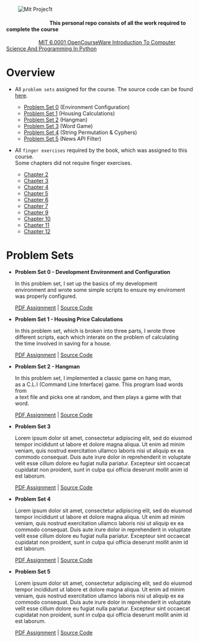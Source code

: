 &nbsp;&nbsp;&nbsp;&nbsp;&nbsp;&nbsp;&nbsp; ![Mit Projec1t](https://github.com/ezratweaver/MIT-6.0001-Introduction-To-Computer-Science-And-Programming-In-Python/assets/101545981/36c78775-2b63-4543-af6e-33858f4b0455)


  


#### &nbsp;&nbsp;&nbsp;&nbsp; &nbsp;&nbsp;&nbsp;&nbsp; &nbsp;&nbsp;&nbsp;&nbsp; &nbsp;&nbsp;&nbsp;&nbsp; &nbsp;&nbsp;&nbsp;&nbsp; &nbsp;&nbsp;&nbsp;&nbsp; &nbsp;&nbsp;&nbsp;&nbsp;   **This personal repo consists of all the work required to complete the course**
 &nbsp;&nbsp;&nbsp;&nbsp; &nbsp;&nbsp;&nbsp;&nbsp; &nbsp;&nbsp;&nbsp;&nbsp; &nbsp;&nbsp;&nbsp;&nbsp;   &nbsp; [MIT 6.0001 OpenCourseWare Introduction To Computer Science And Programming In Python](https://ocw.mit.edu/courses/6-0001-introduction-to-computer-science-and-programming-in-python-fall-2016/ "MIT 6.0001 OpenCourseWare Introduction To Computer Science And Programming In Python")
  
Overview
===========

- All `problem sets` assigned for the course. The source code can be found [here]().
  
  - [Problem Set 0](#ps0) (Environment Configuration)
  - [Problem Set 1](#ps1) (Housing Calculations)
  - [Problem Set 2](#ps2) (Hangman)
  - [Problem Set 3](#ps3) (Word Game)
  - [Problem Set 4](#ps4) (String Permutation & Cyphers)
  - [Problem Set 5](#ps5) (News API Filter)

- All `finger exercises` required by the book, which was assigned to this course. <br>
  Some chapters did not require finger exercises.  

  - [Chapter 2](https://github.com/ezratweaver/MIT-6.0001-Introduction-To-Computer-Science-And-Programming-In-Python/tree/0f5fed3c3dbb73808ddcec81c0b2cf20456e0efa/finger-exercises/Chapter%202)
  - [Chapter 3](https://github.com/ezratweaver/MIT-6.0001-Introduction-To-Computer-Science-And-Programming-In-Python/tree/0f5fed3c3dbb73808ddcec81c0b2cf20456e0efa/finger-exercises/Chapter%203)
  - [Chapter 4](https://github.com/ezratweaver/MIT-6.0001-Introduction-To-Computer-Science-And-Programming-In-Python/tree/0f5fed3c3dbb73808ddcec81c0b2cf20456e0efa/finger-exercises/Chapter%204)
  - [Chapter 5](https://github.com/ezratweaver/MIT-6.0001-Introduction-To-Computer-Science-And-Programming-In-Python/tree/0f5fed3c3dbb73808ddcec81c0b2cf20456e0efa/finger-exercises/Chapter%205)
  - [Chapter 6](https://github.com/ezratweaver/MIT-6.0001-Introduction-To-Computer-Science-And-Programming-In-Python/tree/0f5fed3c3dbb73808ddcec81c0b2cf20456e0efa/finger-exercises/Chapter%206)
  - [Chapter 7](https://github.com/ezratweaver/MIT-6.0001-Introduction-To-Computer-Science-And-Programming-In-Python/tree/0f5fed3c3dbb73808ddcec81c0b2cf20456e0efa/finger-exercises/Chapter%207)
  - [Chapter 9](https://github.com/ezratweaver/MIT-6.0001-Introduction-To-Computer-Science-And-Programming-In-Python/tree/0f5fed3c3dbb73808ddcec81c0b2cf20456e0efa/finger-exercises/Chapter%209)
  - [Chapter 10](https://github.com/ezratweaver/MIT-6.0001-Introduction-To-Computer-Science-And-Programming-In-Python/tree/0f5fed3c3dbb73808ddcec81c0b2cf20456e0efa/finger-exercises/Chapter%2010)
  - [Chapter 11](https://github.com/ezratweaver/MIT-6.0001-Introduction-To-Computer-Science-And-Programming-In-Python/tree/0f5fed3c3dbb73808ddcec81c0b2cf20456e0efa/finger-exercises/Chapter%2011)
  - [Chapter 12](https://github.com/ezratweaver/MIT-6.0001-Introduction-To-Computer-Science-And-Programming-In-Python/tree/0f5fed3c3dbb73808ddcec81c0b2cf20456e0efa/finger-exercises/Chapter%2012)
  
Problem Sets
============= 

<a name="ps0"></a>
- **Problem Set 0 - Development Environment and Configuration**

  In this problem set, I set up the basics of my development <br>
  environment and wrote some simple scripts to ensure my enviroment <br>
  was properly configured. 
  
  [PDF Assignment](https://github.com/ezratweaver/MIT-6.0001-Introduction-To-Computer-Science-And-Programming-In-Python/blob/a2884464941df60b5cef82f8209cb673fa529d20/problem-sets/ps0/ps0_assignment.pdf) | [Source Code](https://github.com/ezratweaver/MIT-6.0001-Introduction-To-Computer-Science-And-Programming-In-Python/tree/a2884464941df60b5cef82f8209cb673fa529d20/problem-sets/ps0)

<a name="ps1"></a>
- **Problem Set 1 - Housing Price Calculations**

  In this problem set, which is broken into three parts, I wrote three <br>
  different scripts, each which interate on the problem of calculating <br>
  the time involved in saving for a house.

  [PDF Assignment](https://github.com/ezratweaver/MIT-6.0001-Introduction-To-Computer-Science-And-Programming-In-Python/blob/54fc2f2eee9f104b19c6a0629e9671f026cd1445/problem-sets/ps1/ps1_assignment.pdf) | [Source Code](https://github.com/ezratweaver/MIT-6.0001-Introduction-To-Computer-Science-And-Programming-In-Python/tree/54fc2f2eee9f104b19c6a0629e9671f026cd1445/problem-sets/ps1)

<a name="ps2"></a>
- **Problem Set 2 - Hangman**

  In this problem set, I implemented a classic game on hang man, <br>
  as a C.L.I (Command Line Interface) game. This program load words from <br>
  a text file and picks one at random, and then plays a game with that word.

  [PDF Assignment](https://github.com/ezratweaver/MIT-6.0001-Introduction-To-Computer-Science-And-Programming-In-Python/blob/26b85a97710db67232972f42b388b1c9ebb8c3c6/problem-sets/ps2/ps2_assignment.pdf) | [Source Code](https://github.com/ezratweaver/MIT-6.0001-Introduction-To-Computer-Science-And-Programming-In-Python/tree/26b85a97710db67232972f42b388b1c9ebb8c3c6/problem-sets/ps2)

<a name="ps3"></a>
- **Problem Set 3**

  Lorem ipsum dolor sit amet, consectetur adipiscing elit, sed do eiusmod tempor incididunt ut labore et dolore magna aliqua. Ut enim ad minim veniam, quis nostrud exercitation ullamco laboris nisi ut aliquip ex ea commodo consequat. Duis aute irure dolor in reprehenderit in voluptate velit esse cillum dolore eu fugiat nulla pariatur. Excepteur sint occaecat cupidatat non proident, sunt in culpa qui officia deserunt mollit anim id est laborum.

  [PDF Assignment]() | [Source Code]()

<a name="ps4"></a>
- **Problem Set 4**

  Lorem ipsum dolor sit amet, consectetur adipiscing elit, sed do eiusmod tempor incididunt ut labore et dolore magna aliqua. Ut enim ad minim veniam, quis nostrud exercitation ullamco laboris nisi ut aliquip ex ea commodo consequat. Duis aute irure dolor in reprehenderit in voluptate velit esse cillum dolore eu fugiat nulla pariatur. Excepteur sint occaecat cupidatat non proident, sunt in culpa qui officia deserunt mollit anim id est laborum.

  [PDF Assignment]() | [Source Code]()

<a name="ps5"></a>
- **Problem Set 5**

  Lorem ipsum dolor sit amet, consectetur adipiscing elit, sed do eiusmod tempor incididunt ut labore et dolore magna aliqua. Ut enim ad minim veniam, quis nostrud exercitation ullamco laboris nisi ut aliquip ex ea commodo consequat. Duis aute irure dolor in reprehenderit in voluptate velit esse cillum dolore eu fugiat nulla pariatur. Excepteur sint occaecat cupidatat non proident, sunt in culpa qui officia deserunt mollit anim id est laborum.

  [PDF Assignment]() | [Source Code]()